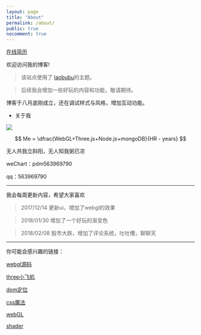```yaml
---
layout: page
title: "About"
permalink: /about/
public: true
nocomment: true
---
```


[在线简历](https://hacknical.com/hopepdm/resume?locale=zh)

欢迎访问我的博客!

> 该站点使用了 [laobubu](http://laobubu.net)的主题。

> 后续我会增加一些好玩的内容和功能，敬请期待。

博客于八月底刚成立，还在调试样式与风格，增加互动功能。

- 关于我

![](https://hopepdm.github.io/blog/image/33.jpg)

$$ Me = \dfrac{WebGL+Three.js+Node.js+mongoDB}{HR - years} $$

无人共我立斜阳，无人知我粥已凉

weChart：pdm563969790

qq：563969790

---

我会每周更新内容，希望大家喜欢

> 2017/12/14 更新ui，增加了webgl的效果

> 2018/01/30 增加了一个好玩的渐变色

> 2018/02/08 股市大跌，增加了评论系统，吐吐槽，聊聊天

---

你可能会感兴趣的链接：

[webgl源码](https://hopepdm.github.io/webgl/)

[three小飞机](https://hopepdm.github.io/xiaofeiji.html)

[dom定位](https://hopepdm.github.io/)

[css魔法](https://github.com/chokcoco/iCSS)

[webGL](https://webglfundamentals.org/webgl/lessons/zh_cn/)

[shader](http://thebookofshaders.com/00/?lan=ch)

